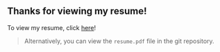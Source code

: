 ## Thanks for viewing my resume!

To view my resume, click [here](https://github.com/GarfieldFluffJr/Resume/blob/main/resume.pdf)!

> Alternatively, you can view the `resume.pdf` file in the git repository.
